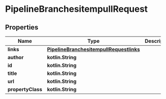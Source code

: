 
# PipelineBranchesitempullRequest

## Properties
| Name | Type | Description | Notes |
| ------------ | ------------- | ------------- | ------------- |
| **links** | [**PipelineBranchesitempullRequestlinks**](PipelineBranchesitempullRequestlinks.md) |  |  [optional] |
| **author** | **kotlin.String** |  |  [optional] |
| **id** | **kotlin.String** |  |  [optional] |
| **title** | **kotlin.String** |  |  [optional] |
| **url** | **kotlin.String** |  |  [optional] |
| **propertyClass** | **kotlin.String** |  |  [optional] |



